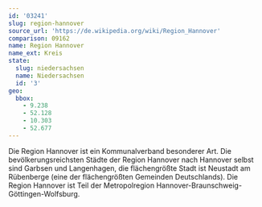 ```yaml
---
id: '03241'
slug: region-hannover
source_url: 'https://de.wikipedia.org/wiki/Region_Hannover'
comparison: 09162
name: Region Hannover
name_ext: Kreis
state:
  slug: niedersachsen
  name: Niedersachsen
  id: '3'
geo:
  bbox:
    - 9.238
    - 52.128
    - 10.303
    - 52.677
---
```


Die Region Hannover ist ein Kommunalverband besonderer Art. Die bevölkerungsreichsten Städte der Region Hannover nach Hannover selbst sind Garbsen und Langenhagen, die flächengrößte Stadt ist Neustadt am Rübenberge (eine der flächengrößten Gemeinden Deutschlands). Die Region Hannover ist Teil der Metropolregion Hannover-Braunschweig-Göttingen-Wolfsburg.
